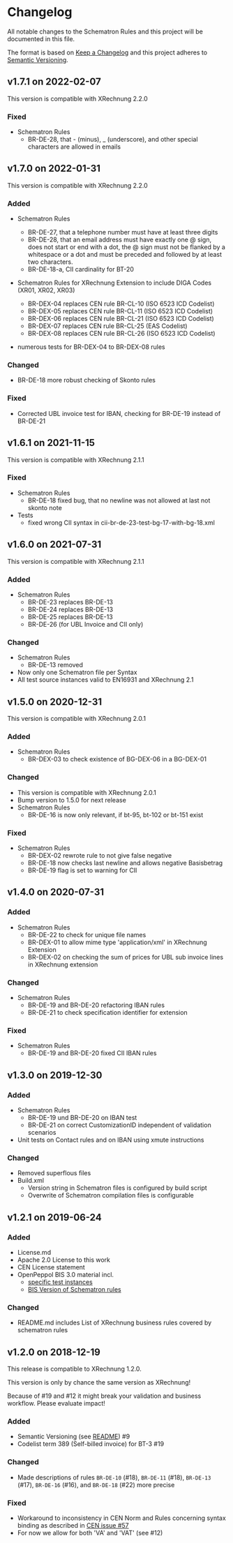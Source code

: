 # Changelog

All notable changes to the Schematron Rules and this project will be documented in this file.

The format is based on [Keep a Changelog](https://keepachangelog.com/en/1.0.0/)
and this project adheres to [Semantic Versioning](https://semver.org/spec/v2.0.0.html).

## v1.7.1 on 2022-02-07

This version is compatible with XRechnung 2.2.0

### Fixed

* Schematron Rules
  * BR-DE-28, that - (minus), \_ (underscore), and other special characters are allowed in emails 

## v1.7.0 on 2022-01-31

This version is compatible with XRechnung 2.2.0

### Added

* Schematron Rules
  * BR-DE-27, that a telephone number must have at least three digits
  * BR-DE-28, that an email address must have exactly one @ sign, does not start or end with a dot, the @ sign must not be flanked by a whitespace or a dot and must be preceded and followed by at least two characters.
  * BR-DE-18-a, CII cardinality for BT-20 

* Schematron Rules for XRechnung Extension to include DIGA Codes (XR01, XR02, XR03)
  * BR-DEX-04 replaces CEN rule BR-CL-10 (ISO 6523 ICD Codelist)
  * BR-DEX-05 replaces CEN rule BR-CL-11 (ISO 6523 ICD Codelist)
  * BR-DEX-06 replaces CEN rule BR-CL-21 (ISO 6523 ICD Codelist)
  * BR-DEX-07 replaces CEN rule BR-CL-25 (EAS Codelist)
  * BR-DEX-08 replaces CEN rule BR-CL-26 (ISO 6523 ICD Codelist)

* numerous tests for BR-DEX-04 to BR-DEX-08 rules 

### Changed

* BR-DE-18 more robust checking of Skonto rules

### Fixed

* Corrected UBL invoice test for IBAN, checking for BR-DE-19 instead of BR-DE-21

## v1.6.1 on 2021-11-15

This version is compatible with XRechnung 2.1.1

### Fixed

* Schematron Rules
  * BR-DE-18 fixed bug, that no newline was not allowed at last not skonto note
* Tests
  * fixed wrong CII syntax in cii-br-de-23-test-bg-17-with-bg-18.xml

## v1.6.0 on 2021-07-31

This version is compatible with XRechnung 2.1.1

### Added

* Schematron Rules
  * BR-DE-23 replaces BR-DE-13
  * BR-DE-24 replaces BR-DE-13
  * BR-DE-25 replaces BR-DE-13
  * BR-DE-26 (for UBL Invoice and CII only)

### Changed

* Schematron Rules
  * BR-DE-13 removed
* Now only one Schematron file per Syntax
* All test source instances valid to EN16931 and XRechnung 2.1 

## v1.5.0 on 2020-12-31

This version is compatible with XRechnung 2.0.1

### Added

* Schematron Rules
  * BR-DEX-03 to check existence of BG-DEX-06 in a BG-DEX-01

### Changed

* This version is compatible with XRechnung 2.0.1
* Bump version to 1.5.0 for next release
* Schematron Rules
  * BR-DE-16 is now only relevant, if bt-95, bt-102 or bt-151 exist

### Fixed

* Schematron Rules
  * BR-DEX-02 rewrote rule to not give false negative
  * BR-DE-18 now checks last newline and allows negative Basisbetrag
  * BR-DE-19 flag is set to warning for CII

## v1.4.0 on 2020-07-31

### Added

* Schematron Rules
  * BR-DE-22 to check for unique file names
  * BR-DEX-01 to allow mime type 'application/xml' in XRechnung Extension
  * BR-DEX-02 on checking the sum of prices for UBL sub invoice lines in XRechnung extension

### Changed

* Schematron Rules
  * BR-DE-19 and BR-DE-20 refactoring IBAN rules
  * BR-DE-21 to check specification identifier for extension

### Fixed

* Schematron Rules
  * BR-DE-19 and BR-DE-20 fixed CII IBAN rules

## v1.3.0 on 2019-12-30

### Added

* Schematron Rules
  * BR-DE-19 und BR-DE-20 on IBAN test
  * BR-DE-21 on correct CustomizationID independent of validation scenarios
* Unit tests on Contact rules and on IBAN using xmute instructions  

### Changed

* Removed superflous files 
* Build.xml
  * Version string in Schematron files is configured by build script
  * Overwrite of Schematron compilation files is configurable

## v1.2.1 on 2019-06-24

### Added

- License.md
- Apache 2.0 License to this work
- CEN License statement
- OpenPeppol BIS 3.0 material incl.
  - [specific test instances](test/instances/bis)
  - [BIS Version of Schematron rules](src/bis)

### Changed

- README.md includes List of XRechnung business rules covered by schematron rules


## v1.2.0 on 2018-12-19

This release is compatible to XRechnung 1.2.0.

This version is only by chance the same version as XRechnung!

Because of #19 and #12 it might break your validation and business workflow. Please evaluate impact!

### Added

- Semantic Versioning (see [README](README.md)) #9
- Codelist term 389 (Self-billed invoice) for BT-3 #19

### Changed

- Made descriptions of rules `BR-DE-10` (#18), `BR-DE-11` (#18), `BR-DE-13` (#17), `BR-DE-16` (#16), and `BR-DE-18` (#22)  more precise

### Fixed

- Workaround to inconsistency in CEN Norm and Rules concerning syntax binding as described in [CEN issue #57](https://github.com/CenPC434/validation/issues/57)
- For now we allow for both 'VA' and 'VAT' (see #12)
